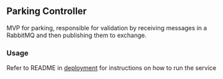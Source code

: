 ## Parking Controller

MVP for parking, responsible for validation by receiving messages in a RabbitMQ and then publishing them to exchange.

### Usage
Refer to README in [deployment](../deployment/README.md) for instructions on how to run the service